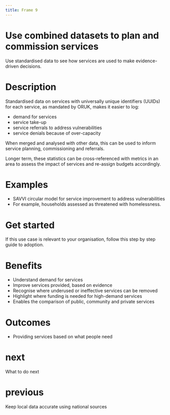 ```yaml
---
title: Frame 9
---
```


# Use combined datasets to plan and commission services 

Use standardised data to see how services are used to make evidence-driven decisions.

# Description

Standardised data on services with universally unique identifiers (UUIDs) for each service, as mandated by ORUK, makes it easier to log:
- demand for services
- service take-up
- service referrals to address vulnerabilities
- service denials because of over-capacity

When merged and analysed with other data, this can be used to inform service planning, commissioning and referrals. 

Longer term, these statistics can be cross-referenced with metrics in an area to assess the impact of services and re-assign budgets accordingly. 

# Examples

- SAVVI circular model for service improvement to address vulnerabilities
- For example, households assessed as threatened with homelessness.

# Get started

If this use case is relevant to your organisation, follow this step by step guide to adoption.

# Benefits

- Understand demand for services
- Improve services provided, based on evidence
- Recognise where underused or ineffective services can be removed
- Highlight where funding is needed for high-demand services
- Enables the comparison of public, community and private services

# Outcomes

- Providing services based on what people need

# next

What to do next

# previous

Keep local data accurate using national sources